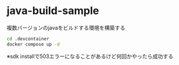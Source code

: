 # java-build-sample
複数バージョンのjavaをビルドする環境を構築する

```sh
cd .devcontainer
docker compose up -d
```
※sdk installで503エラーになることがあるけど何回かやったら成功する